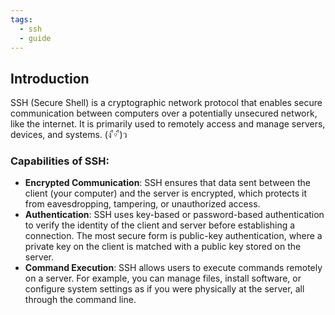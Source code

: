 ```yaml
---
tags:
  - ssh
  - guide
---
```

## **Introduction**
SSH (Secure Shell) is a cryptographic network protocol that enables secure communication between computers over a potentially unsecured network, like the internet. It is primarily used to remotely access and manage servers, devices, and systems. (ง ื▿ ื)ว
### **Capabilities of SSH:**
- **Encrypted Communication**: SSH ensures that data sent between the client (your computer) and the server is encrypted, which protects it from eavesdropping, tampering, or unauthorized access.
- **Authentication**: SSH uses key-based or password-based authentication to verify the identity of the client and server before establishing a connection. The most secure form is public-key authentication, where a private key on the client is matched with a public key stored on the server.
- **Command Execution**: SSH allows users to execute commands remotely on a server. For example, you can manage files, install software, or configure system settings as if you were physically at the server, all through the command line.

